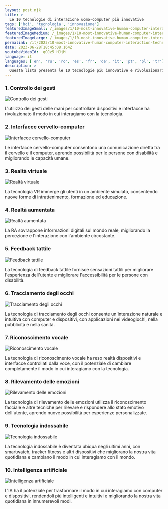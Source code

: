 ```yaml
---
layout: post.njk
title: >
  Le 10 tecnologie di interazione uomo-computer più innovative
tags: ['hci', 'tecnologia', 'innovazione']
featuredImageSmall: /_images/1/10-most-innovative-human-computer-interaction-technologies-cover-it-small.webp
featuredImageMedium: /_images/1/10-most-innovative-human-computer-interaction-technologies-cover-it-medium.webp
featuredImageLarge: /_images/1/10-most-innovative-human-computer-interaction-technologies-cover-it-large.webp
permalink: /it/2023/10-most-innovative-human-computer-interaction-technologies.html
date: 2023-06-28T18:45:08.164Z
youtubeVideoId: _qOJz5_HJjM
language: it
languages: ['en', 'ru', 'ro', 'es', 'fr', 'de', 'it', 'pt', 'pl', 'tr']
description: >
  Questa lista presenta le 10 tecnologie più innovative e rivoluzionarie nel campo dell'interazione uomo-computer.
---
```


### 1. Controllo dei gesti

![Controllo dei gesti](/_images/2/28590a05a16371605f81a4930c9c7f6c-medium.webp)

L'utilizzo dei gesti delle mani per controllare dispositivi e interfacce ha rivoluzionato il modo in cui interagiamo con la tecnologia.

### 2. Interfacce cervello-computer

![Interfacce cervello-computer](/_images/d/dc03c4424c84c4d8350cf938dbe4f941-medium.webp)

Le interfacce cervello-computer consentono una comunicazione diretta tra il cervello e il computer, aprendo possibilità per le persone con disabilità e migliorando le capacità umane.

### 3. Realtà virtuale

![Realtà virtuale](/_images/6/6b76f45a78e7885422bedff929b21e73-medium.webp)

La tecnologia VR immerge gli utenti in un ambiente simulato, consentendo nuove forme di intrattenimento, formazione ed educazione.

### 4. Realtà aumentata

![Realtà aumentata](/_images/1/108c611a10653bd2b3aec1205bf3c3c5-medium.webp)

La RA sovrappone informazioni digitali sul mondo reale, migliorando la percezione e l'interazione con l'ambiente circostante.

### 5. Feedback tattile

![Feedback tattile](/_images/8/8f606579ee311c7f6593c83aaaa01cfc-medium.webp)

La tecnologia di feedback tattile fornisce sensazioni tattili per migliorare l'esperienza dell'utente e migliorare l'accessibilità per le persone con disabilità.

### 6. Tracciamento degli occhi

![Tracciamento degli occhi](/_images/b/be96b0863ac26bf9aff7cedf87a20238-medium.webp)

La tecnologia di tracciamento degli occhi consente un'interazione naturale e intuitiva con computer e dispositivi, con applicazioni nei videogiochi, nella pubblicità e nella sanità.

### 7. Riconoscimento vocale

![Riconoscimento vocale](/_images/a/a4ff773343c002509066547e8669503d-medium.webp)

La tecnologia di riconoscimento vocale ha reso realtà dispositivi e interfacce controllati dalla voce, con il potenziale di cambiare completamente il modo in cui interagiamo con la tecnologia.

### 8. Rilevamento delle emozioni

![Rilevamento delle emozioni](/_images/8/88b97ca1cc173c272fccbe945f6f567f-medium.webp)

La tecnologia di rilevamento delle emozioni utilizza il riconoscimento facciale e altre tecniche per rilevare e rispondere allo stato emotivo dell'utente, aprendo nuove possibilità per esperienze personalizzate.

### 9. Tecnologia indossabile

![Tecnologia indossabile](/_images/4/40e4818dc66241302925f1f96b29b655-medium.webp)

La tecnologia indossabile è diventata ubiqua negli ultimi anni, con smartwatch, tracker fitness e altri dispositivi che migliorano la nostra vita quotidiana e cambiano il modo in cui interagiamo con il mondo.

### 10. Intelligenza artificiale

![Intelligenza artificiale](/_images/3/3ed6254404cb7f7d18896b3322a6e41e-medium.webp)

L'IA ha il potenziale per trasformare il modo in cui interagiamo con computer e dispositivi, rendendoli più intelligenti e intuitivi e migliorando la nostra vita quotidiana in innumerevoli modi.

